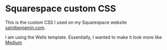 # Squarespace custom CSS

This is the custom CSS I used on my Squarespace website [saintbenjamin.com](http://www.saintbenjamin.com).

I am using the Wells template. Essentially, I wanted to make it look more like [Medium](https://www.medium.com)
